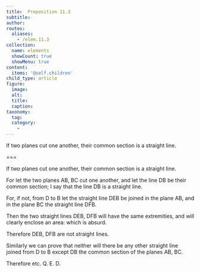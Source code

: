 ```yaml
---
title:  Proposition 11.3
subtitle: 
author:
routes:
  aliases:
    - /elem.11.3
collection:
  name: elements
  showCount: true
  showMenu: true
content:
  items: '@self.children'
child_type: article
figure:
  image:
  alt:
  title:
  caption:
taxonomy:
  tag:
  category:
    - 
---
```


<p><hi rend="ital">If two planes cut one another</hi>, <hi rend="ital">their common section is a straight line.</hi>
      </p>

===

<p><span class="ital">If two planes cut one another</span>, <span class="ital">their common section is a straight line.</span>
      </p>

<p>For let the two planes <span class="ital">AB</span>, <span class="ital">BC</span> cut one another, and let the line <span class="ital">DB</span> be their common section; I say that the line <span class="ital">DB</span> is a straight line. 
      </p>

<p>For, if not, from <span class="ital">D</span> to <span class="ital">B</span> let the straight line <span class="ital">DEB</span> be joined in the plane <span class="ital">AB</span>, and in the plane <span class="ital">BC</span> the straight line <span class="ital">DFB</span>. </p>

<p>Then the two straight lines <span class="ital">DEB</span>, <span class="ital">DFB</span> will have the same extremities, and will clearly enclose an area: which is absurd. </p>

<p>Therefore <span class="ital">DEB</span>, <span class="ital">DFB</span> are not straight lines. </p>

<p>Similarly we can prove that neither will there be any other straight line joined from <span class="ital">D</span> to <span class="ital">B</span> except <span class="ital">DB</span> the common section of the planes <span class="ital">AB</span>, <span class="ital">BC</span>. </p>

<p>Therefore etc. Q. E. D.</p>
